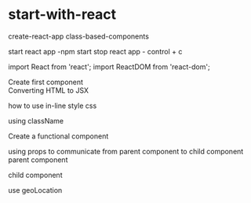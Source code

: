 ﻿# start-with-react

<!--  place to learn and work with React -->

<!-- first Steps with React -->

create-react-app class-based-components

start react app -npm start
stop react app - control + c

<!--  Importing React and ReactDOM -->

import React from 'react';
import ReactDOM from 'react-dom';

Create first component  
Converting HTML to JSX

how to use in-line style css <!-- <button style={{ backgroundColor: 'teal', color: 'white' }}>{btnText}</button> -->

using className <!-- <div className=''> </div> -->

Create a functional component

<!--
     function getTime() {
        return (new Date()).toLocaleTimeString()
    }

    // Creates a functional component
    const App = () => {
        return (
            <div>
                <div>Current Time:</div>
                <h3>{getTime()}</h3>
            </div>
        );
    }
 -->

using props to communicate from parent component to child component
parent component

<!-- <CommentDetail author="Max" date="today at 6:22PM" content="nice blog :)" avatarImg={faker.image.avatar()} /> -->

child component

  <!-- <a href="/" className="avatar">
        <img alt="avatar" src={props.avatarImg} />
      </a> -->

use geoLocation

<!--   window.navigator.geolocation.getCurrentPosition(
    (position) => console.log(position),
    (err) => console.log(err)
  ); -->

